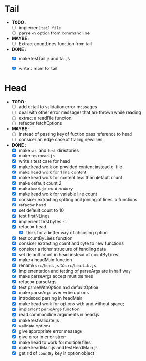 # Tail

- **TODO :**
  - [ ] implement `tail file`
  - [ ] parse -n option from command line

- **MAYBE :**
  - [ ] Extract countLines function from tail

- **DONE :**
  - [x] make testTail.js and tail.js
  - [x] write a main for tail


# Head

- **TODO :**
  - [ ] add detail to validation error messages
  - [ ] deal with other error messages that are thrown while reading
  - [ ] extract a readFile function
  - [ ] refactor fetchOptions
- **MAYBE :**
  - [ ] instead of passing key of fuction pass reference to head
  - [ ] consider an edge case of traling newlines

- **DONE :**
  - [x] make `src` and `test` directories
  - [x] make `testHead.js`
  - [x] write a test case for head
  - [x] make head work on provided content instead of file
  - [x] make head work for 1 line content
  - [x] make head work for content less than default count
  - [x] make default count 2 
  - [x] make `head.js` src directory
  - [x] make head work for variable line count
  - [x] consider extracting spliting and joining of lines to functions
  - [x] refactor head
  - [x] set default count to 10
  - [x] test firstNLines
  - [x] implement first bytes -c
  - [x] refactor head
    - [x] think for a better way of choosing option
  - [x] test countByLines function
  - [x] consider extracting count and byte to new functions
  - [x] consider a richer structure of handling data
  - [x] set default count in head instead of countByLines
  - [x] make a headMain function
  - [x] rename `src/head.js` to `src/headLib.js`
  - [x] implementation and testing of parseArgs are in half way
  - [x] make parseArgs accept multiple files
  - [x] refactor parseArgs
  - [x] test parseWithOption and defaultOption
  - [x] make parseArgs over write options
  - [x] introduced parsing in headMain
  - [x] make head work for options with and without space;
  - [x] implement parseArgs function
  - [x] read commandline arguments in head.js
  - [x] make testValidate.js
  - [x] validate options
  - [x] give appropriate error message
  - [x] give error in error strem
  - [x] make head to work for multiple files
  - [x] make headMain.js and testHeadMain.js
  - [x] get rid of `countBy` key in option object
